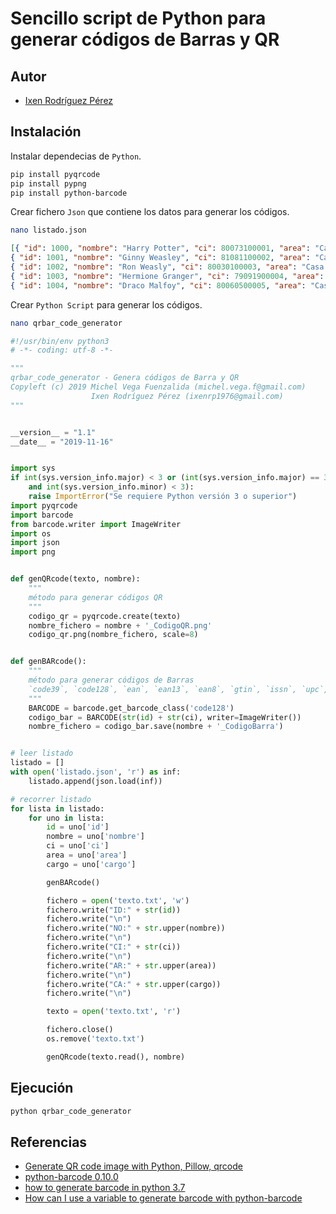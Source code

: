 # Sencillo script de Python para generar códigos de Barras y QR

## Autor
* [Ixen Rodríguez Pérez](ixenrp1976@gmail.com)

## Instalación

Instalar dependecias de `Python`.

```bash
pip install pyqrcode
pip install pypng
pip install python-barcode
```

Crear fichero `Json` que contiene los datos para generar los códigos.

```bash
nano listado.json
```
```json
[{ "id": 1000, "nombre": "Harry Potter", "ci": 80073100001, "area": "Casa Gryffindor", "cargo": "Auror" },
{ "id": 1001, "nombre": "Ginny Weasley", "ci": 81081100002, "area": "Casa Gryffindor", "cargo": "Profesora Colegio Hogwarts de Magia y Hechicería" },
{ "id": 1002, "nombre": "Ron Weasly", "ci": 80030100003, "area": "Casa Gryffindor", "cargo": "Auror" },
{ "id": 1003, "nombre": "Hermione Granger", "ci": 79091900004, "area": "Casa Gryffindor", "cargo": "Ministra de Magia del Reino Unido de Gran Bretaña e Irlanda del Norte" },
{ "id": 1004, "nombre": "Draco Malfoy", "ci": 80060500005, "area": "Casa Slytherin", "cargo": "Mortífago" }]
```

Crear `Python Script` para generar los códigos.

```bash
nano qrbar_code_generator
```
```python
#!/usr/bin/env python3
# -*- coding: utf-8 -*-

"""
qrbar_code_generator - Genera códigos de Barra y QR
Copyleft (c) 2019 Michel Vega Fuenzalida (michel.vega.f@gmail.com)
                  Ixen Rodríguez Pérez (ixenrp1976@gmail.com)
"""


__version__ = "1.1"
__date__ = "2019-11-16"


import sys
if int(sys.version_info.major) < 3 or (int(sys.version_info.major) == 3 \
    and int(sys.version_info.minor) < 3):
    raise ImportError("Se requiere Python versión 3 o superior")
import pyqrcode
import barcode
from barcode.writer import ImageWriter
import os
import json
import png


def genQRcode(texto, nombre):
    """
    método para generar códigos QR
    """
    codigo_qr = pyqrcode.create(texto)
    nombre_fichero = nombre + '_CodigoQR.png'
    codigo_qr.png(nombre_fichero, scale=8)


def genBARcode():
    """
    método para generar códigos de Barras
    `code39`, `code128`, `ean`, `ean13`, `ean8`, `gtin`, `issn`, `upc`, `upca`
    """
    BARCODE = barcode.get_barcode_class('code128')
    codigo_bar = BARCODE(str(id) + str(ci), writer=ImageWriter())
    nombre_fichero = codigo_bar.save(nombre + '_CodigoBarra')


# leer listado
listado = []
with open('listado.json', 'r') as inf:
    listado.append(json.load(inf))

# recorrer listado
for lista in listado:
    for uno in lista:
        id = uno['id']
        nombre = uno['nombre']
        ci = uno['ci']
        area = uno['area']
        cargo = uno['cargo']

        genBARcode()

        fichero = open('texto.txt', 'w')
        fichero.write("ID:" + str(id))
        fichero.write("\n")
        fichero.write("NO:" + str.upper(nombre))
        fichero.write("\n")
        fichero.write("CI:" + str(ci))
        fichero.write("\n")
        fichero.write("AR:" + str.upper(area))
        fichero.write("\n")
        fichero.write("CA:" + str.upper(cargo))
        fichero.write("\n")

        texto = open('texto.txt', 'r')

        fichero.close()
        os.remove('texto.txt')

        genQRcode(texto.read(), nombre)
```

## Ejecución

```bash
python qrbar_code_generator
```

## Referencias

* [Generate QR code image with Python, Pillow, qrcode](https://note.nkmk.me/en/python-pillow-qrcode/)
* [python-barcode 0.10.0](https://pypi.org/project/python-barcode/)
* [how to generate barcode in python 3.7](https://stackoverflow.com/questions/57427243/how-to-generate-barcode-in-python-3-7)
* [How can I use a variable to generate barcode with python-barcode](https://stackoverflow.com/questions/51826802/how-can-i-use-a-variable-to-generate-barcode-with-python-barcode/51826815)

